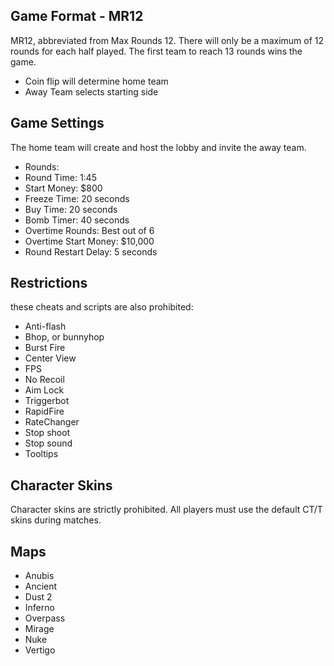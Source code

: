 Game Format - MR12
---------------------
MR12, abbreviated from Max Rounds 12.
There will only be a maximum of 12 rounds for each half played. The first team to reach 13 rounds wins the game.

- Coin flip will determine home team
- Away Team selects starting side

Game Settings
---------------------
The home team will create and host the lobby and invite the away team.
- Rounds: 
- Round Time: 1:45
- Start Money: $800
- Freeze Time: 20 seconds
- Buy Time: 20 seconds
- Bomb Timer: 40 seconds
- Overtime Rounds: Best out of 6
- Overtime Start Money: $10,000
- Round Restart Delay: 5 seconds

Restrictions
---------------------
these cheats and scripts are also prohibited:
- Anti-flash
- Bhop, or bunnyhop
- Burst Fire
- Center View
- FPS
- No Recoil
- Aim Lock
- Triggerbot
- RapidFire
- RateChanger
- Stop shoot
- Stop sound
- Tooltips

Character Skins
---------------------
Character skins are strictly prohibited. All players must use the default CT/T skins during matches.

Maps
---------------------
- Anubis
- Ancient
- Dust 2
- Inferno
- Overpass
- Mirage
- Nuke
- Vertigo
